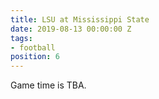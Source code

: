 ```yaml
---
title: LSU at Mississippi State
date: 2019-08-13 00:00:00 Z
tags:
- football
position: 6
---
```


Game time is TBA.